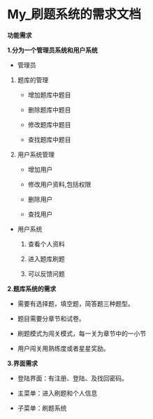 # My_刷题系统的需求文档

**功能需求**  

 **1.分为一个管理员系统和用户系统**

- 管理员

1. 题库的管理

    - 增加题库中题目

    - 删除题库中题目

    - 修改题库中题目

    - 查找题库中题目

2. 用户系统管理

    - 增加用户

    - 修改用户资料,包括权限

    - 删除用户

    - 查找用户

- 用户系统

    1. 查看个人资料

    2. 进入题库刷题

    3. 可以反馈问题



 **2.题库系统的需求**

- 需要有选择题，填空题，简答题三种题型。

- 题目需要分章节和试卷。

- 刷题模式为闯关模式，每一关为章节中的一小节

- 用户闯关用熟练度或者星星奖励。


 **3.界面需求**

- 登陆界面：有注册、登陆、及找回密码。

- 主菜单：进入刷题和个人信息

- 子菜单：刷题系统



